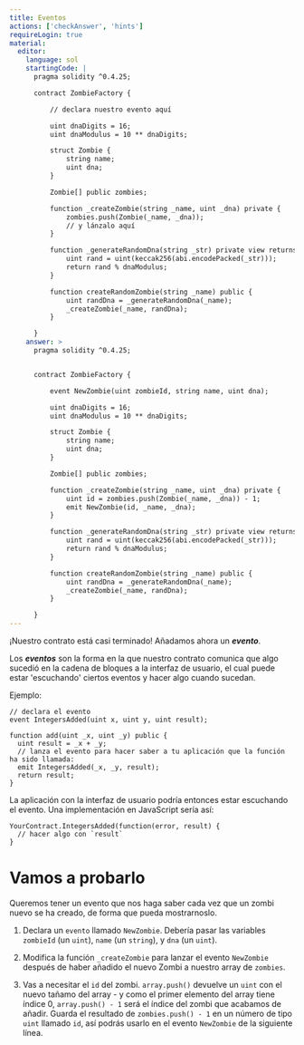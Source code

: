 ```yaml
---
title: Eventos
actions: ['checkAnswer', 'hints']
requireLogin: true
material:
  editor:
    language: sol
    startingCode: |
      pragma solidity ^0.4.25;

      contract ZombieFactory {

          // declara nuestro evento aquí

          uint dnaDigits = 16;
          uint dnaModulus = 10 ** dnaDigits;

          struct Zombie {
              string name;
              uint dna;
          }

          Zombie[] public zombies;

          function _createZombie(string _name, uint _dna) private {
              zombies.push(Zombie(_name, _dna));
              // y lánzalo aquí
          }

          function _generateRandomDna(string _str) private view returns (uint) {
              uint rand = uint(keccak256(abi.encodePacked(_str)));
              return rand % dnaModulus;
          }

          function createRandomZombie(string _name) public {
              uint randDna = _generateRandomDna(_name);
              _createZombie(_name, randDna);
          }

      }
    answer: >
      pragma solidity ^0.4.25;


      contract ZombieFactory {

          event NewZombie(uint zombieId, string name, uint dna);

          uint dnaDigits = 16;
          uint dnaModulus = 10 ** dnaDigits;

          struct Zombie {
              string name;
              uint dna;
          }

          Zombie[] public zombies;

          function _createZombie(string _name, uint _dna) private {
              uint id = zombies.push(Zombie(_name, _dna)) - 1;
              emit NewZombie(id, _name, _dna);
          }

          function _generateRandomDna(string _str) private view returns (uint) {
              uint rand = uint(keccak256(abi.encodePacked(_str)));
              return rand % dnaModulus;
          }

          function createRandomZombie(string _name) public {
              uint randDna = _generateRandomDna(_name);
              _createZombie(_name, randDna);
          }

      }
---
```


¡Nuestro contrato está casi terminado! Añadamos ahora un **_evento_**.

Los **_eventos_** son la forma en la que nuestro contrato comunica que algo sucedió en la cadena de bloques a la interfaz de usuario, el cual puede estar 'escuchando' ciertos eventos y hacer algo cuando sucedan.

Ejemplo:

```
// declara el evento
event IntegersAdded(uint x, uint y, uint result);

function add(uint _x, uint _y) public {
  uint result = _x + _y;
  // lanza el evento para hacer saber a tu aplicación que la función ha sido llamada:
  emit IntegersAdded(_x, _y, result);
  return result;
}
```
La aplicación con la interfaz de usuario podría entonces estar escuchando el evento. Una implementación en JavaScript sería así:

```
YourContract.IntegersAdded(function(error, result) {
  // hacer algo con `result`
}
```

# Vamos a probarlo

Queremos tener un evento que nos haga saber cada vez que un zombi nuevo se ha creado, de forma que pueda mostrarnoslo.

1. Declara un `evento` llamado `NewZombie`. Debería pasar las variables `zombieId` (un `uint`), `name` (un `string`), y `dna` (un `uint`).

2. Modifica la función `_createZombie` para lanzar el evento `NewZombie` después de haber añadido el nuevo Zombi a nuestro array de `zombies`.

3. Vas a necesitar el `id` del zombi. `array.push()` devuelve un `uint` con el nuevo tañamo del array - y como el primer elemento del array tiene índice 0, `array.push() - 1` será el índice del zombi que acabamos de añadir. Guarda el resultado de `zombies.push() - 1` en un número de tipo `uint` llamado `id`, así podrás usarlo en el evento `NewZombie` de la siguiente línea.

